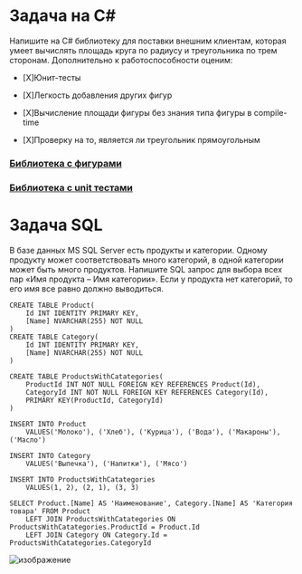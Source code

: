 # Задача на C#
Напишите на C# библиотеку для поставки внешним клиентам, которая умеет вычислять площадь круга по радиусу и треугольника по трем сторонам. Дополнительно к работоспособности оценим:

- [X]Юнит-тесты

- [X]Легкость добавления других фигур

- [X]Вычисление площади фигуры без знания типа фигуры в compile-time

- [X]Проверку на то, является ли треугольник прямоугольным
### [Библиотека с фигурами](https://github.com/PaulZtx/MindBox/blob/main/MindLib%20%E2%80%94%20%D0%BA%D0%BE%D0%BF%D0%B8%D1%8F/ClassShape.cs)
### [Библиотека с unit тестами](https://github.com/PaulZtx/MindBox/blob/main/MindLibTests%20%E2%80%94%20%D0%BA%D0%BE%D0%BF%D0%B8%D1%8F/UnitTest1.cs)
# Задача SQL
В базе данных MS SQL Server есть продукты и категории. Одному продукту может соответствовать много категорий, в одной категории может быть много продуктов. Напишите SQL запрос для выбора всех пар «Имя продукта – Имя категории». Если у продукта нет категорий, то его имя все равно должно выводиться.

```
CREATE TABLE Product(
	Id INT IDENTITY PRIMARY KEY, 
	[Name] NVARCHAR(255) NOT NULL
)
CREATE TABLE Category(
	Id INT IDENTITY PRIMARY KEY, 
	[Name] NVARCHAR(255) NOT NULL
)

CREATE TABLE ProductsWithCatategories(
	ProductId INT NOT NULL FOREIGN KEY REFERENCES Product(Id), 
	CategoryId INT NOT NULL FOREIGN KEY REFERENCES Category(Id),
	PRIMARY KEY(ProductId, CategoryId)
)

INSERT INTO Product 
	VALUES('Молоко'), ('Хлеб'), ('Курица'), ('Вода'), ('Макароны'), ('Масло')

INSERT INTO Category 
	VALUES('Выпечка'), ('Напитки'), ('Мясо')

INSERT INTO ProductsWithCatategories 
	VALUES(1, 2), (2, 1), (3, 3)

SELECT Product.[Name] AS 'Наименование', Category.[Name] AS 'Категория товара' FROM Product 
	LEFT JOIN ProductsWithCatategories ON ProductsWithCatategories.ProductId = Product.Id
	LEFT JOIN Category ON Category.Id = ProductsWithCatategories.CategoryId

```

![изображение](https://user-images.githubusercontent.com/36164890/177372246-654fbe56-186a-43fb-a251-879b66f10809.png)
